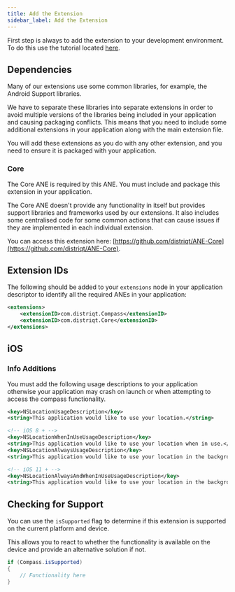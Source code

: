 ```yaml
---
title: Add the Extension
sidebar_label: Add the Extension
---
```



First step is always to add the extension to your development environment. 
To do this use the tutorial located [here](/docs/tutorials/getting-started).



## Dependencies

Many of our extensions use some common libraries, for example, the Android Support libraries.

We have to separate these libraries into separate extensions in order to avoid multiple versions of the libraries being included in your application and causing packaging conflicts. This means that you need to include some additional extensions in your application along with the main extension file.

You will add these extensions as you do with any other extension, and you need to ensure it is packaged with your application.


### Core 

The Core ANE is required by this ANE. You must include and package this extension in your application.

The Core ANE doesn't provide any functionality in itself but provides support libraries and frameworks used by our extensions.
It also includes some centralised code for some common actions that can cause issues if they are implemented in each individual extension.

You can access this extension here: [https://github.com/distriqt/ANE-Core](https://github.com/distriqt/ANE-Core).





## Extension IDs

The following should be added to your `extensions` node in your application descriptor to identify all the required ANEs in your application:

```xml
<extensions>
    <extensionID>com.distriqt.Compass</extensionID>
    <extensionID>com.distriqt.Core</extensionID>
</extensions>
```



## iOS 

### Info Additions

You must add the following usage descriptions to your application otherwise your application may crash on launch or when attempting to access the compass functionality.

```xml
<key>NSLocationUsageDescription</key>
<string>This application would like to use your location.</string>

<!-- iOS 8 + -->
<key>NSLocationWhenInUseUsageDescription</key>
<string>This application would like to use your location when in use.</string>
<key>NSLocationAlwaysUsageDescription</key>
<string>This application would like to use your location in the background.</string>

<!-- iOS 11 + -->
<key>NSLocationAlwaysAndWhenInUseUsageDescription</key>
<string>This application would like to use your location in the background and the foreground.</string>
```



## Checking for Support

You can use the `isSupported` flag to determine if this extension is supported on the current platform and device.

This allows you to react to whether the functionality is available on the device and provide an alternative solution if not.


```actionscript
if (Compass.isSupported)
{
	// Functionality here
}
```



